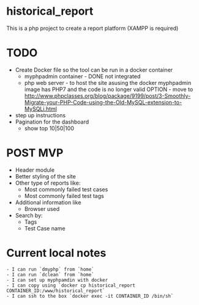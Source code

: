 # historical_report
This is a php project to create a report platform (XAMPP is required)

# TODO
- Create Docker file so the tool can be run in a docker container
    * myphpadmin container - DONE not integrated
    * php web server - to host the site asusing the docker myphpadmin image has PHP7 and the code is no longer valid
    OPTION - move to http://www.phpclasses.org/blog/package/9199/post/3-Smoothly-Migrate-your-PHP-Code-using-the-Old-MySQL-extension-to-MySQLi.html
- step up instructions
- Pagination for the dashboard
    * show top 10|50|100

# POST MVP
- Header module
- Better styling of the site
- Other type of reports like:
    * Most commonly failed test cases
    * Most commonly failed test tags
- Additional information like
    * Browser used
- Search by:
    * Tags
    * Test Case name
    
# Current local notes
    - I can run `dmyphp` from `home`
    - I can run `dclean` from `home`
    - I can set up myphpamdin with docker
    - I can copy using `docker cp historical_report CONTAINER_ID:/www/historical_report`
    - I can ssh to the box `docker exec -it CONTAINER_ID /bin/sh`
